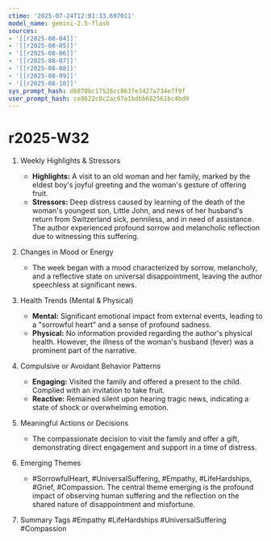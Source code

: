 ```yaml
---
ctime: '2025-07-24T12:01:33.697011'
model_name: gemini-2.5-flash
sources:
- '[[r2025-08-04]]'
- '[[r2025-08-05]]'
- '[[r2025-08-06]]'
- '[[r2025-08-07]]'
- '[[r2025-08-08]]'
- '[[r2025-08-09]]'
- '[[r2025-08-10]]'
sys_prompt_hash: d6870bc17526cc863fe3427a734e7f9f
user_prompt_hash: ce8622c0c2ac97a1bdbb682561bc4bd9
---
```

# r2025-W32

1. Weekly Highlights & Stressors
    *   **Highlights:** A visit to an old woman and her family, marked by the eldest boy's joyful greeting and the woman's gesture of offering fruit.
    *   **Stressors:** Deep distress caused by learning of the death of the woman's youngest son, Little John, and news of her husband's return from Switzerland sick, penniless, and in need of assistance. The author experienced profound sorrow and melancholic reflection due to witnessing this suffering.

2. Changes in Mood or Energy
    *   The week began with a mood characterized by sorrow, melancholy, and a reflective state on universal disappointment, leaving the author speechless at significant news.

3. Health Trends (Mental & Physical)
    *   **Mental:** Significant emotional impact from external events, leading to a "sorrowful heart" and a sense of profound sadness.
    *   **Physical:** No information provided regarding the author's physical health. However, the illness of the woman's husband (fever) was a prominent part of the narrative.

4. Compulsive or Avoidant Behavior Patterns
    *   **Engaging:** Visited the family and offered a present to the child. Complied with an invitation to take fruit.
    *   **Reactive:** Remained silent upon hearing tragic news, indicating a state of shock or overwhelming emotion.

5. Meaningful Actions or Decisions
    *   The compassionate decision to visit the family and offer a gift, demonstrating direct engagement and support in a time of distress.

6. Emerging Themes
    *   #SorrowfulHeart, #UniversalSuffering, #Empathy, #LifeHardships, #Grief, #Compassion. The central theme emerging is the profound impact of observing human suffering and the reflection on the shared nature of disappointment and misfortune.

7. Summary Tags
#Empathy #LifeHardships #UniversalSuffering #Compassion
